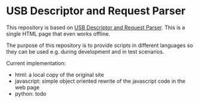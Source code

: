 # USB Descriptor and Request Parser

This repository is based on [USB Descriptor and Request Parser](https://eleccelerator.com/usbdescreqparser/).
This is a single HTML page that even works offline.

The purpose of this repository is to provide scripts in different languages so they can be used e.g. during development and in test scenarios.

Current implementation:

- html: a local copy of the original site
- javascript: simple object oriented rewrite of the javascript code in the web page
- python: todo
